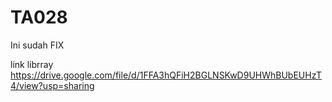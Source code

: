 # TA028
Ini sudah FIX

link librray https://drive.google.com/file/d/1FFA3hQFiH2BGLNSKwD9UHWhBUbEUHzT4/view?usp=sharing

